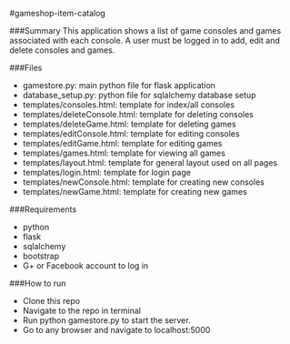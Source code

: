#gameshop-item-catalog

###Summary
This application shows a list of game consoles and games associated with each console. A user must be logged in to add, edit and delete consoles and games.

###Files
- gamestore.py: main python file for flask application
- database_setup.py: python file for sqlalchemy database setup
- templates/consoles.html: template for index/all consoles
- templates/deleteConsole.html: template for deleting consoles
- templates/deleteGame.html: template for deleting games
- templates/editConsole.html: template for editing consoles
- templates/editGame.html: template for editing games
- templates/games.html: template for viewing all games
- templates/layout.html: template for general layout used on all pages
- templates/login.html: template for login page
- templates/newConsole.html: template for creating new consoles
- templates/newGame.html: template for creating new games

###Requirements
- python
- flask
- sqlalchemy
- bootstrap
- G+ or Facebook account to log in

###How to run
- Clone this repo
- Navigate to the repo in terminal
- Run python gamestore.py to start the server.
- Go to any browser and navigate to localhost:5000
